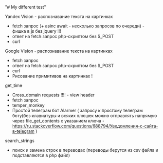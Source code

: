 "# My different test" 


Yandex Vision - распознавание текста на картинках 
 + fetch запрос (+ asinc await - несколько запросов по очереди) - фишка в js без jquery !!!
 + ответ на fetch запрос php-скриптом без $_POST 
 + curl

Google Vision - распознавание текста на картинках 
 + fetch запрос
 + ответ на fetch запрос php-скриптом без $_POST 
 + curl
 + Рисование примитивов на картинках !

get_time
 + Cross_domain requests !!!! - view header
 + fetch запрос
 + temper_monkey
 + Простой телеграм бот Alarmer ( запросу к простому телеграм боту(без клавиатуры и всяких плюшек можно отправлять напрямую через file_get_contents с указанием ключа - https://ru.stackoverflow.com/questions/688794/Уведомления-с-сайта-в-telegram )
 
search_strings
 + поиск и замена строк в переводах (переводы берутся из csv файла и подставляются в php файл) 
  

